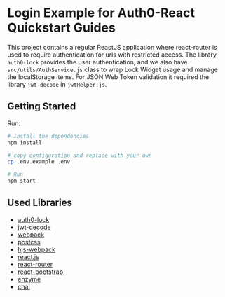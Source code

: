 # Login Example for Auth0-React Quickstart Guides

This project contains a regular ReactJS application where react-router is used to require authentication for urls with restricted access.
The library `auth0-lock` provides the user authentication, and we also have `src/utils/AuthService.js` class to wrap Lock Widget usage and manage the localStorage items.
For JSON Web Token validation it required the library `jwt-decode` in `jwtHelper.js`.

## Getting Started

Run:

```bash
# Install the dependencies
npm install

# copy configuration and replace with your own
cp .env.example .env

# Run
npm start
```

## Used Libraries

* [auth0-lock](https://github.com/auth0/lock)
* [jwt-decode](https://github.com/auth0/jwt-decode)
* [webpack](https://webpack.github.io)
* [postcss](http://postcss.org)
* [hjs-webpack](https://github.com/HenrikJoreteg/hjs-webpack)
* [react.js](http://facebook.github.io/react/)
* [react-router](https://github.com/reactjs/react-router)
* [react-bootstrap](https://react-bootstrap.github.io/)
* [enzyme](https://github.com/airbnb/enzyme)
* [chai](http://chaijs.com)
